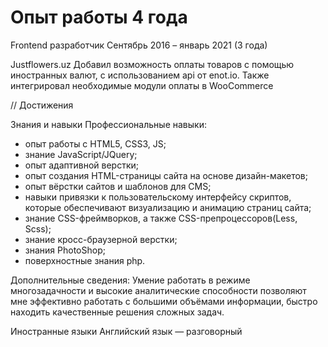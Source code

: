 # Опыт работы 4 года
 Frontend разработчик Сентябрь 2016 –  январь 2021 (3 года)  

Justflowers.uz
Добавил возможность оплаты товаров с помощью иностранных валют, с использованием api от enot.io. Также интегрировал необходимые модули оплаты в WooCommerce

// Достижения

Знания и навыки
Профессиональные навыки:
- опыт работы с HTML5, CSS3, JS;
- знание JavaScript/JQuery;
- опыт адаптивной верстки;
- опыт создания HTML-страницы сайта на основе дизайн-макетов;
- опыт вёрстки сайтов и шаблонов для CMS;
- навыки привязки к пользовательскому интерфейсу скриптов, которые обеспечивают визуализацию и анимацию страниц сайта;
- знание CSS-фреймворков, а также CSS-препроцессоров(Less, Scss);
- знание кросс-браузерной верстки;
- знания PhotoShop;
- поверхностные знания php.

Дополнительные сведения:
Умение работать в режиме многозадачности и высокие аналитические способности позволяют мне эффективно работать с большими объёмами информации, быстро находить качественные решения сложных задач.

Иностранные языки
Английский язык — разговорный
